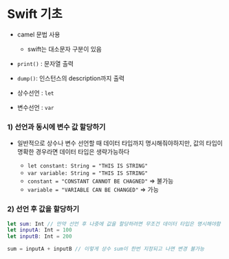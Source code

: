 # Swift 기초

- camel 문법 사용 
  - swift는 대소문자 구분이 있음

- `print()` : 문자열 출력
- `dump()`: 인스턴스의 description까지 출력

- 상수선언 : `let`
- 변수선언 : `var`



### 1) 선언과 동시에 변수 값 할당하기

- 일반적으로 상수나 변수 선언할 때 데이터 타입까지 명시해줘야하지만, 값의 타입이 명확한 경우라면 데이터 타입은 생략가능하다

  - `let constant: String = "THIS IS STRING"`
  - `var variable: String = "THIS IS STRING"`
  - `constant = "CONSTANT CANNOT BE CHAGNED"` => 불가능
  - `variable = "VARIABLE CAN BE CHANGED"` => 가능

  

### 2) 선언 후 값을 할당하기

```swift
let sum: Int // 만약 선언 후 나중에 값을 할당하려면 무조건 데이터 타입은 명시해야함
let inputA: Int = 100
let inputB: Int = 200

sum = inputA + inputB // 이렇게 상수 sum이 한번 지정되고 나면 변경 불가능
```

 